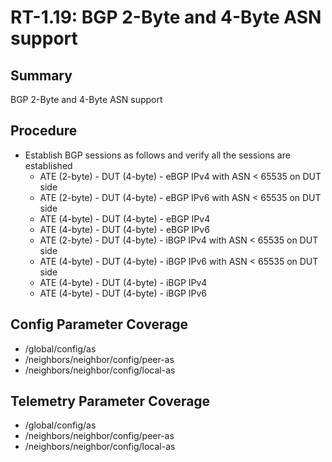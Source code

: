 # RT-1.19: BGP 2-Byte and 4-Byte ASN support

## Summary

BGP 2-Byte and 4-Byte ASN support

## Procedure

*   Establish BGP sessions as follows and verify all the sessions are established
    *   ATE (2-byte) - DUT (4-byte) - eBGP IPv4 with ASN < 65535 on DUT side
    *   ATE (2-byte) - DUT (4-byte) - eBGP IPv6 with ASN < 65535 on DUT side
    *   ATE (4-byte) - DUT (4-byte) - eBGP IPv4
    *   ATE (4-byte) - DUT (4-byte) - eBGP IPv6
    *   ATE (2-byte) - DUT (4-byte) - iBGP IPv4 with ASN < 65535 on DUT side
    *   ATE (4-byte) - DUT (4-byte) - iBGP IPv6 with ASN < 65535 on DUT side
    *   ATE (4-byte) - DUT (4-byte) - iBGP IPv4
    *   ATE (4-byte) - DUT (4-byte) - iBGP IPv6

## Config Parameter Coverage

*   /global/config/as
*   /neighbors/neighbor/config/peer-as
*   /neighbors/neighbor/config/local-as

## Telemetry Parameter Coverage

*   /global/config/as
*   /neighbors/neighbor/config/peer-as
*   /neighbors/neighbor/config/local-as

